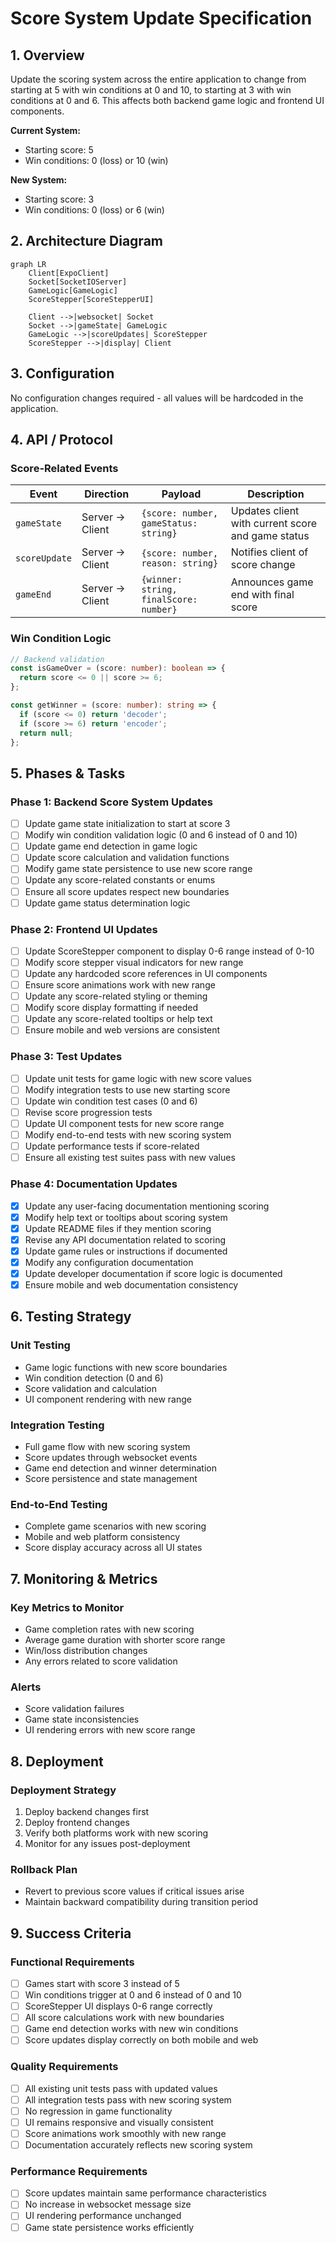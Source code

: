 # Score System Update Specification

## 1. Overview

Update the scoring system across the entire application to change from starting at 5 with win conditions at 0 and 10, to starting at 3 with win conditions at 0 and 6. This affects both backend game logic and frontend UI components.

**Current System:**
- Starting score: 5
- Win conditions: 0 (loss) or 10 (win)

**New System:**
- Starting score: 3
- Win conditions: 0 (loss) or 6 (win)

## 2. Architecture Diagram

```mermaid
graph LR
    Client[ExpoClient]
    Socket[SocketIOServer]
    GameLogic[GameLogic]
    ScoreStepper[ScoreStepperUI]
    
    Client -->|websocket| Socket
    Socket -->|gameState| GameLogic
    GameLogic -->|scoreUpdates| ScoreStepper
    ScoreStepper -->|display| Client
```

## 3. Configuration

No configuration changes required - all values will be hardcoded in the application.

## 4. API / Protocol

### Score-Related Events

| Event | Direction | Payload | Description |
|-------|-----------|---------|-------------|
| `gameState` | Server → Client | `{score: number, gameStatus: string}` | Updates client with current score and game status |
| `scoreUpdate` | Server → Client | `{score: number, reason: string}` | Notifies client of score change |
| `gameEnd` | Server → Client | `{winner: string, finalScore: number}` | Announces game end with final score |

### Win Condition Logic

```typescript
// Backend validation
const isGameOver = (score: number): boolean => {
  return score <= 0 || score >= 6;
};

const getWinner = (score: number): string => {
  if (score <= 0) return 'decoder';
  if (score >= 6) return 'encoder';
  return null;
};
```

## 5. Phases & Tasks

### Phase 1: Backend Score System Updates
- [ ] Update game state initialization to start at score 3
- [ ] Modify win condition validation logic (0 and 6 instead of 0 and 10)
- [ ] Update game end detection in game logic
- [ ] Update score calculation and validation functions
- [ ] Modify game state persistence to use new score range
- [ ] Update any score-related constants or enums
- [ ] Ensure all score updates respect new boundaries
- [ ] Update game status determination logic

### Phase 2: Frontend UI Updates
- [ ] Update ScoreStepper component to display 0-6 range instead of 0-10
- [ ] Modify score stepper visual indicators for new range
- [ ] Update any hardcoded score references in UI components
- [ ] Ensure score animations work with new range
- [ ] Update any score-related styling or theming
- [ ] Modify score display formatting if needed
- [ ] Update any score-related tooltips or help text
- [ ] Ensure mobile and web versions are consistent

### Phase 3: Test Updates
- [ ] Update unit tests for game logic with new score values
- [ ] Modify integration tests to use new starting score
- [ ] Update win condition test cases (0 and 6)
- [ ] Revise score progression tests
- [ ] Update UI component tests for new score range
- [ ] Modify end-to-end tests with new scoring system
- [ ] Update performance tests if score-related
- [ ] Ensure all existing test suites pass with new values

### Phase 4: Documentation Updates
- [x] Update any user-facing documentation mentioning scoring
- [x] Modify help text or tooltips about scoring system
- [x] Update README files if they mention scoring
- [x] Revise any API documentation related to scoring
- [x] Update game rules or instructions if documented
- [x] Modify any configuration documentation
- [x] Update developer documentation if score logic is documented
- [x] Ensure mobile and web documentation consistency

## 6. Testing Strategy

### Unit Testing
- Game logic functions with new score boundaries
- Win condition detection (0 and 6)
- Score validation and calculation
- UI component rendering with new range

### Integration Testing
- Full game flow with new scoring system
- Score updates through websocket events
- Game end detection and winner determination
- Score persistence and state management

### End-to-End Testing
- Complete game scenarios with new scoring
- Mobile and web platform consistency
- Score display accuracy across all UI states

## 7. Monitoring & Metrics

### Key Metrics to Monitor
- Game completion rates with new scoring
- Average game duration with shorter score range
- Win/loss distribution changes
- Any errors related to score validation

### Alerts
- Score validation failures
- Game state inconsistencies
- UI rendering errors with new score range

## 8. Deployment

### Deployment Strategy
1. Deploy backend changes first
2. Deploy frontend changes
3. Verify both platforms work with new scoring
4. Monitor for any issues post-deployment

### Rollback Plan
- Revert to previous score values if critical issues arise
- Maintain backward compatibility during transition period

## 9. Success Criteria

### Functional Requirements
- [ ] Games start with score 3 instead of 5
- [ ] Win conditions trigger at 0 and 6 instead of 0 and 10
- [ ] ScoreStepper UI displays 0-6 range correctly
- [ ] All score calculations work with new boundaries
- [ ] Game end detection works with new win conditions
- [ ] Score updates display correctly on both mobile and web

### Quality Requirements
- [ ] All existing unit tests pass with updated values
- [ ] All integration tests pass with new scoring system
- [ ] No regression in game functionality
- [ ] UI remains responsive and visually consistent
- [ ] Score animations work smoothly with new range
- [ ] Documentation accurately reflects new scoring system

### Performance Requirements
- [ ] Score updates maintain same performance characteristics
- [ ] No increase in websocket message size
- [ ] UI rendering performance unchanged
- [ ] Game state persistence works efficiently
